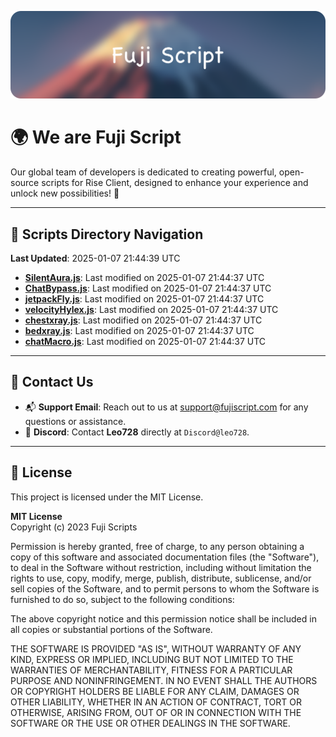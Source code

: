 ![Banner](.github/b.webp)

# 🌍 **We are Fuji Script**

Our global team of developers is dedicated to creating powerful, open-source scripts for Rise Client, designed to enhance your experience and unlock new possibilities! 🌟

---
<!-- SCRIPTS_NAVIGATION_START -->
## 📂 **Scripts Directory Navigation**

**Last Updated**: 2025-01-07 21:44:39 UTC

- **[SilentAura.js](scripts/SilentAura.js)**: Last modified on 2025-01-07 21:44:37 UTC
- **[ChatBypass.js](scripts/ChatBypass.js)**: Last modified on 2025-01-07 21:44:37 UTC
- **[jetpackFly.js](scripts/jetpackFly.js)**: Last modified on 2025-01-07 21:44:37 UTC
- **[velocityHylex.js](scripts/velocityHylex.js)**: Last modified on 2025-01-07 21:44:37 UTC
- **[chestxray.js](scripts/chestxray.js)**: Last modified on 2025-01-07 21:44:37 UTC
- **[bedxray.js](scripts/bedxray.js)**: Last modified on 2025-01-07 21:44:37 UTC
- **[chatMacro.js](scripts/chatMacro.js)**: Last modified on 2025-01-07 21:44:37 UTC

<!-- SCRIPTS_NAVIGATION_END -->

---

## 💬 **Contact Us**  
- 📬 **Support Email**: Reach out to us at [support@fujiscript.com](mailto:support@fujiscript.com) for any questions or assistance.  
- 💬 **Discord**: Contact **Leo728** directly at `Discord@leo728`.

---

## 📜 **License**

This project is licensed under the MIT License.  

**MIT License**  
Copyright (c) 2023 Fuji Scripts  

Permission is hereby granted, free of charge, to any person obtaining a copy of this software and associated documentation files (the "Software"), to deal in the Software without restriction, including without limitation the rights to use, copy, modify, merge, publish, distribute, sublicense, and/or sell copies of the Software, and to permit persons to whom the Software is furnished to do so, subject to the following conditions:  

The above copyright notice and this permission notice shall be included in all copies or substantial portions of the Software.  

THE SOFTWARE IS PROVIDED "AS IS", WITHOUT WARRANTY OF ANY KIND, EXPRESS OR IMPLIED, INCLUDING BUT NOT LIMITED TO THE WARRANTIES OF MERCHANTABILITY, FITNESS FOR A PARTICULAR PURPOSE AND NONINFRINGEMENT. IN NO EVENT SHALL THE AUTHORS OR COPYRIGHT HOLDERS BE LIABLE FOR ANY CLAIM, DAMAGES OR OTHER LIABILITY, WHETHER IN AN ACTION OF CONTRACT, TORT OR OTHERWISE, ARISING FROM, OUT OF OR IN CONNECTION WITH THE SOFTWARE OR THE USE OR OTHER DEALINGS IN THE SOFTWARE.  
